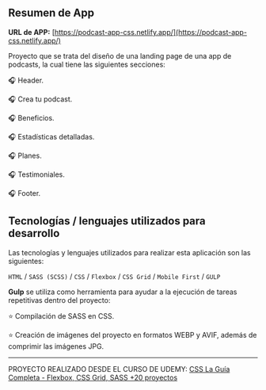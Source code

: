 ## Resumen de App

**URL de APP:** [https://podcast-app-css.netlify.app/](https://podcast-app-css.netlify.app/)

Proyecto que se trata del diseño de una landing page de una app de podcasts, la cual tiene las siguientes secciones:

🎧 Header.

🎧 Crea tu podcast.

🎧 Beneficios.

🎧 Estadísticas detalladas.

🎧 Planes.

🎧 Testimoniales.

🎧 Footer.

## Tecnologías / lenguajes utilizados para desarrollo

Las tecnologías y lenguajes utilizados para realizar esta aplicación son las siguientes:

`HTML` / `SASS (SCSS)` / `CSS` / `Flexbox` / `CSS Grid` / `Mobile First` / `GULP`

**Gulp** se utiliza como herramienta para ayudar a la ejecución de tareas repetitivas dentro del proyecto:

⭐ Compilación de SASS en CSS.

⭐ Creación de imágenes del proyecto en formatos WEBP y AVIF, además de comprimir las imágenes JPG.

---

PROYECTO REALIZADO DESDE EL CURSO DE UDEMY: [CSS La Guía Completa - Flexbox, CSS Grid, SASS +20 proyectos](https://www.udemy.com/course/css-grid-y-flexbox-la-guia-definitiva-crea-10-proyectos/)
